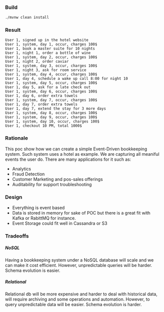 ### Build 
```bash
./mvnw clean install 
```
### Result
```
User 1, signed up in the hotel website
User 1, system, day 1, occur, charges 100$
User 1, book a master suite for 10 nights
User 1, night 1, order a bottle of wine
User 1, system, day 2, occur, charges 100$
User 1, night 2, order caviar
User 1, system, day 3, occur, charges 100$
User 1, night 3, ask for room service
User 1, system, day 4, occur, charges 100$
User 1, day 4, schedule a wake up call 8:00 for night 10
User 1, system, day 5, occur, charges 100$
User 1, day 5, ask for a late check out
User 1, system, day 6, occur, charges 100$
User 1, day 6, order extra towels
User 1, system, day 7, occur, charges 100$
User 1, day 7, order extra towels
User 1, day 7, extend the stay for 3 more days
User 1, system, day 8, occur, charges 100$
User 1, system, day 9, occur, charges 100$
User 1, system, day 10, occur, charges 100$
User 1, checkout 10 PM, total 1000$
```

### Rationale

This poc show how we can create a simple Event-Driven bookkeeping system.
Such system uses a hotel as example. We are capturing all meaniful events the user do.
There are many applications for it such as:
* Analytics
* Fraud Detection
* Customer Marketing and pos-sales offerings
* Auditability for support troubleshooting

### Design

* Everything is event based
* Data is stored in memory for sake of POC but there is a great fit with Kafka or RabittMQ for instance.
* Event Storage could fit well in Cassandra or S3

### Tradeoffs

##### NoSQL

Having a bookkeeping system under a NoSQL database will scale and we can make it cost efficient.
However, unpredictable queries will be harder. Schema evolution is easier.

##### Relational

Relational db will be more expensive and harder to deal with historical data, will require archiving and some operations and automation.
However, to query unpredictable data will be easier. Schema evolution is harder.